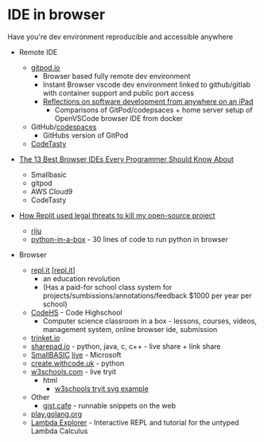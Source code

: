 IDE in browser
==============

Have you're dev environment reproducible and accessible anywhere

* Remote IDE
    * [gitpod.io](https://gitpod.io)
        * Browser based fully remote dev environment
        * Instant Browser vscode dev environment linked to github/gitlab with container support and public port access
        * [Reflections on software development from anywhere on an iPad](https://ghuntley.com/anywhere/)
            * Comparisons of GitPod/codepsaces + home server setup of OpenVSCode browser IDE from docker
    * GitHub/[codespaces](https://github.com/features/codespaces)
        * GitHubs version of GitPod
    * [CodeTasty](https://codetasty.com/)
* [The 13 Best Browser IDEs Every Programmer Should Know About](https://www.makeuseof.com/tag/programmer-browser-ides/)
    * Smallbasic
    * gitpod
    * AWS Cloud9
    * CodeTasty
* [How Replit used legal threats to kill my open-source project](https://intuitiveexplanations.com/tech/replit/)
    * [riju]()
    * [python-in-a-box](https://github.com/raxod502/python-in-a-box) - 30 lines of code to run python in browser

* Browser
    * [repl.it](https://repl.it/) [[repl.it]]
        * an education revolution
        * (Has a paid-for school class system for projects/sumbissions/annotations/feedback $1000 per year per school)
    * [CodeHS](https://codehs.com/) - Code Highschool
        * Computer science classroom in a box - lessons, courses, videos, management system, online browser ide, submission
    * [trinket.io](https://trinket.io/)
    * [sharepad.io](https://www.sharepad.io/) - python, java, c, c++ - live share + link share
    * [SmallBASIC](https://SmallBASIC.com/) [live](https://superbasic-v2.azurewebsites.net/) - Microsoft
    * [create.withcode.uk](https://create.withcode.uk/) - python
    * [w3schools.com](https://www.w3schools.com/) - live tryit
        * html
            * [w3schools tryit svg example](https://www.w3schools.com/graphics/tryit.asp?filename=trysvg_circle)
    * Other
        * [gist.cafe](https://gist.cafe/) - runnable snippets on the web
    * [play.golang.org](https://play.golang.org/)
    * [Lambda Explorer](https://lambdaexplorer.com/) - Interactive REPL and tutorial for the untyped Lambda Calculus

[//begin]: # "Autogenerated link references for markdown compatibility"
[repl.it]: repl.it.md "repl.it"
[//end]: # "Autogenerated link references"